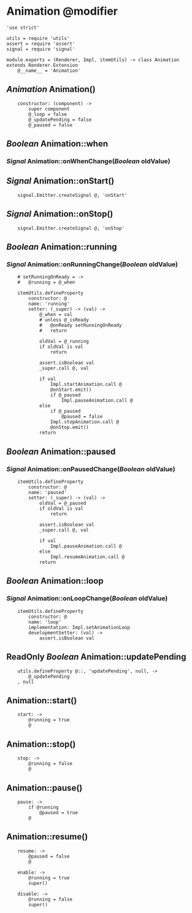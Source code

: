 Animation @modifier
=========

	'use strict'

	utils = require 'utils'
	assert = require 'assert'
	signal = require 'signal'

	module.exports = (Renderer, Impl, itemUtils) -> class Animation extends Renderer.Extension
		@__name__ = 'Animation'

*Animation* Animation()
-----------------------

		constructor: (component) ->
			super component
			@_loop = false
			@_updatePending = false
			@_paused = false

*Boolean* Animation::when
-------------------------

### *Signal* Animation::onWhenChange(*Boolean* oldValue)

*Signal* Animation::onStart()
-----------------------------

		signal.Emitter.createSignal @, 'onStart'

*Signal* Animation::onStop()
----------------------------

		signal.Emitter.createSignal @, 'onStop'

*Boolean* Animation::running
----------------------------

### *Signal* Animation::onRunningChange(*Boolean* oldValue)

		# setRunningOnReady = ->
		# 	@running = @_when

		itemUtils.defineProperty
			constructor: @
			name: 'running'
			setter: (_super) -> (val) ->
				@_when = val
				# unless @_isReady
				# 	@onReady setRunningOnReady
				# 	return

				oldVal = @_running
				if oldVal is val
					return

				assert.isBoolean val
				_super.call @, val

				if val
					Impl.startAnimation.call @
					@onStart.emit()
					if @_paused
						Impl.pauseAnimation.call @
				else
					if @_paused
						@paused = false
					Impl.stopAnimation.call @
					@onStop.emit()
				return

*Boolean* Animation::paused
---------------------------

### *Signal* Animation::onPausedChange(*Boolean* oldValue)

		itemUtils.defineProperty
			constructor: @
			name: 'paused'
			setter: (_super) -> (val) ->
				oldVal = @_paused
				if oldVal is val
					return

				assert.isBoolean val
				_super.call @, val

				if val
					Impl.pauseAnimation.call @
				else
					Impl.resumeAnimation.call @
				return

*Boolean* Animation::loop
-------------------------

### *Signal* Animation::onLoopChange(*Boolean* oldValue)

		itemUtils.defineProperty
			constructor: @
			name: 'loop'
			implementation: Impl.setAnimationLoop
			developmentSetter: (val) ->
				assert.isBoolean val

ReadOnly *Boolean* Animation::updatePending
-------------------------------------------

		utils.defineProperty @::, 'updatePending', null, ->
			@_updatePending
		, null

Animation::start()
------------------

		start: ->
			@running = true
			@

Animation::stop()
-----------------

		stop: ->
			@running = false
			@

Animation::pause()
------------------

		pause: ->
			if @running
				@paused = true
			@

Animation::resume()
-------------------

		resume: ->
			@paused = false
			@

		enable: ->
			@running = true
			super()

		disable: ->
			@running = false
			super()
